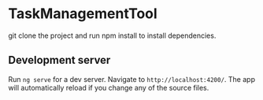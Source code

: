 # TaskManagementTool

git clone the project and run npm install to install dependencies.

## Development server

Run `ng serve` for a dev server. Navigate to `http://localhost:4200/`. The app will automatically reload if you change any of the source files.


